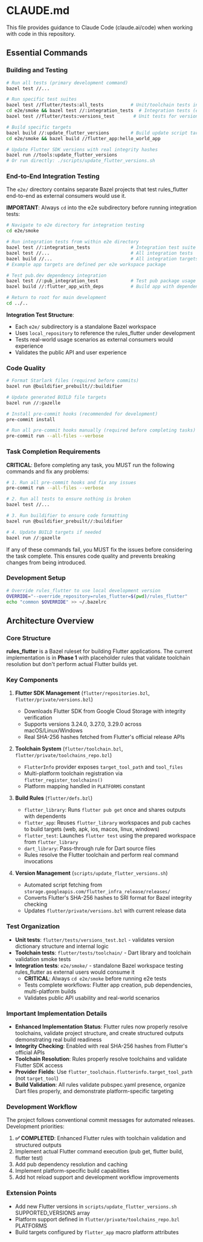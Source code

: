 # CLAUDE.md

This file provides guidance to Claude Code (claude.ai/code) when working with code in this repository.

## Essential Commands

### Building and Testing

```bash
# Run all tests (primary development command)
bazel test //...

# Run specific test suites
bazel test //flutter/tests:all_tests          # Unit/toolchain tests in main workspace
cd e2e/smoke && bazel test //:integration_tests  # Integration tests (external workspace)
bazel test //flutter/tests:versions_test       # Unit tests for versions

# Build specific targets
bazel build //:update_flutter_versions        # Build update script target
cd e2e/smoke && bazel build //flutter_app:hello_world_app

# Update Flutter SDK versions with real integrity hashes
bazel run //tools:update_flutter_versions
# Or run directly: ./scripts/update_flutter_versions.sh
```

### End-to-End Integration Testing

The `e2e/` directory contains separate Bazel projects that test rules_flutter end-to-end as external consumers would use it.

**IMPORTANT**: Always `cd` into the e2e subdirectory before running integration tests:

```bash
# Navigate to e2e directory for integration testing
cd e2e/smoke

# Run integration tests from within e2e directory
bazel test //:integration_tests               # Integration test suite
bazel test //...                              # All integration tests
bazel build //...                             # All integration targets
# Example app targets are defined per e2e workspace package

# Test pub.dev dependency integration
bazel test //:pub_integration_test            # Test pub package usage
bazel build //:flutter_app_with_deps          # Build app with dependencies

# Return to root for main development
cd ../..
```

**Integration Test Structure**:

- Each `e2e/` subdirectory is a standalone Bazel workspace
- Uses `local_repository` to reference the rules_flutter under development
- Tests real-world usage scenarios as external consumers would experience
- Validates the public API and user experience

### Code Quality

```bash
# Format Starlark files (required before commits)
bazel run @buildifier_prebuilt//:buildifier

# Update generated BUILD file targets
bazel run //:gazelle

# Install pre-commit hooks (recommended for development)
pre-commit install

# Run all pre-commit hooks manually (required before completing tasks)
pre-commit run --all-files --verbose
```

### Task Completion Requirements

**CRITICAL**: Before completing any task, you MUST run the following commands and fix any problems:

```bash
# 1. Run all pre-commit hooks and fix any issues
pre-commit run --all-files --verbose

# 2. Run all tests to ensure nothing is broken
bazel test //...

# 3. Run buildifier to ensure code formatting
bazel run @buildifier_prebuilt//:buildifier

# 4. Update BUILD targets if needed
bazel run //:gazelle
```

If any of these commands fail, you MUST fix the issues before considering the task complete. This ensures code quality and prevents breaking changes from being introduced.

### Development Setup

```bash
# Override rules_flutter to use local development version
OVERRIDE="--override_repository=rules_flutter=$(pwd)/rules_flutter"
echo "common $OVERRIDE" >> ~/.bazelrc
```

## Architecture Overview

### Core Structure

**rules_flutter** is a Bazel ruleset for building Flutter applications. The current implementation is in **Phase 1** with placeholder rules that validate toolchain resolution but don't perform actual Flutter builds yet.

### Key Components

1. **Flutter SDK Management** (`flutter/repositories.bzl`, `flutter/private/versions.bzl`)

   - Downloads Flutter SDK from Google Cloud Storage with integrity verification
   - Supports versions 3.24.0, 3.27.0, 3.29.0 across macOS/Linux/Windows
   - Real SHA-256 hashes fetched from Flutter's official release APIs

2. **Toolchain System** (`flutter/toolchain.bzl`, `flutter/private/toolchains_repo.bzl`)

   - `FlutterInfo` provider exposes `target_tool_path` and `tool_files`
   - Multi-platform toolchain registration via `flutter_register_toolchains()`
   - Platform mapping handled in `PLATFORMS` constant

3. **Build Rules** (`flutter/defs.bzl`)

   - `flutter_library`: Runs `flutter pub get` once and shares outputs with dependents
   - `flutter_app`: Reuses `flutter_library` workspaces and pub caches to build targets (web, apk, ios, macos, linux, windows)
   - `flutter_test`: Launches `flutter test` using the prepared workspace from `flutter_library`
   - `dart_library`: Pass-through rule for Dart source files
   - Rules resolve the Flutter toolchain and perform real command invocations

4. **Version Management** (`scripts/update_flutter_versions.sh`)
   - Automated script fetching from `storage.googleapis.com/flutter_infra_release/releases/`
   - Converts Flutter's SHA-256 hashes to SRI format for Bazel integrity checking
   - Updates `flutter/private/versions.bzl` with current release data

### Test Organization

- **Unit tests**: `flutter/tests/versions_test.bzl` - validates version dictionary structure and internal logic
- **Toolchain tests**: `flutter/tests/toolchain/` - Dart library and toolchain validation smoke tests
- **Integration tests**: `e2e/smoke/` - standalone Bazel workspace testing rules_flutter as external users would consume it
  - **CRITICAL**: Always `cd e2e/smoke` before running e2e tests
  - Tests complete workflows: Flutter app creation, pub dependencies, multi-platform builds
  - Validates public API usability and real-world scenarios

### Important Implementation Details

- **Enhanced Implementation Status**: Flutter rules now properly resolve toolchains, validate project structure, and create structured outputs demonstrating real build readiness
- **Integrity Checking**: Enabled with real SHA-256 hashes from Flutter's official APIs
- **Toolchain Resolution**: Rules properly resolve toolchains and validate Flutter SDK access
- **Provider Fields**: Use `flutter_toolchain.flutterinfo.target_tool_path` (not `target_tool`)
- **Build Validation**: All rules validate pubspec.yaml presence, organize Dart files properly, and demonstrate platform-specific targeting

### Development Workflow

The project follows conventional commit messages for automated releases. Development priorities:

1. **✅ COMPLETED**: Enhanced Flutter rules with toolchain validation and structured outputs
2. Implement actual Flutter command execution (pub get, flutter build, flutter test)
3. Add pub dependency resolution and caching
4. Implement platform-specific build capabilities
5. Add hot reload support and development workflow improvements

### Extension Points

- Add new Flutter versions in `scripts/update_flutter_versions.sh` SUPPORTED_VERSIONS array
- Platform support defined in `flutter/private/toolchains_repo.bzl` PLATFORMS
- Build targets configured by `flutter_app` macro platform attributes

